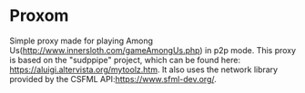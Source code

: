 # Proxom
Simple proxy made for playing Among Us(http://www.innersloth.com/gameAmongUs.php) in p2p mode.
This proxy is based on the "sudppipe" project, which can be found here: https://aluigi.altervista.org/mytoolz.htm. It also uses the network library provided by the CSFML API:https://www.sfml-dev.org/.
